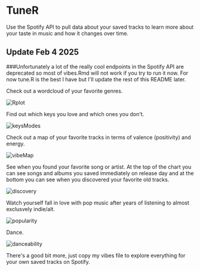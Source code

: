 # TuneR
Use the Spotify API to pull data about your saved tracks to learn more about your taste in music and how it changes over time.

## Update Feb 4 2025
###Unfortunately a lot of the really cool endpoints in the Spotify API are deprecated so most of vibes.Rmd will not work if you try to run it now. For now tune.R is the best I have but I'll update the rest of this README later.

Check out a wordcloud of your favorite genres.

![Rplot](https://user-images.githubusercontent.com/101683174/234728809-757e552c-059b-43f2-b4a5-6154d7e10736.png)

Find out which keys you love and which ones you don't.

![keysModes](https://user-images.githubusercontent.com/101683174/233725834-250c27e5-c1e0-4bd0-8f90-f1527c2a4b1c.png)

Check out a map of your favorite tracks in terms of valence (positivity) and energy.

![vibeMap](https://user-images.githubusercontent.com/101683174/233723413-16fb2c70-133e-4dc5-85a1-06684e76e7b9.png)

See when you found your favorite song or artist. At the top of the chart you can see songs and albums you saved immediately on release day and at the bottom you can see when you discovered your favorite old tracks.

![discovery](https://user-images.githubusercontent.com/101683174/233723779-fc57d99d-0303-4062-bb8f-14995428fa04.png)

Watch yourself fall in love with pop music after years of listening to almost exclusvely indie/alt.

![popularity](https://user-images.githubusercontent.com/101683174/233724406-2f4cd9ef-7983-4f49-904e-b4ccbde4c417.gif)

Dance.

![danceability](https://user-images.githubusercontent.com/101683174/233725203-5743472c-cd99-42db-b889-75fe50cfe1e5.gif)

There's a good bit more, just copy my vibes file to explore everything for your own saved tracks on Spotify.
